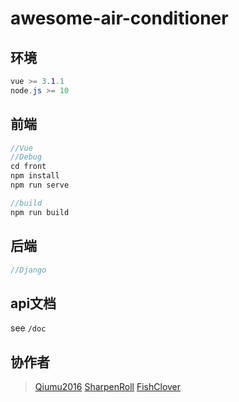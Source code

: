 # awesome-air-conditioner
## 环境

```c#
vue >= 3.1.1
node.js >= 10
```



## 前端

```c++
//Vue
//Debug
cd front
npm install
npm run serve

//build
npm run build
```

## 后端

```c++
//Django

```

## api文档

see `/doc`

## 协作者

> [Qiumu2016](https://github.com/qiumu2016)
> [SharpenRoll](https://github.com/SharpenRoll)
> [FishClover](https://github.com/FishClover)
